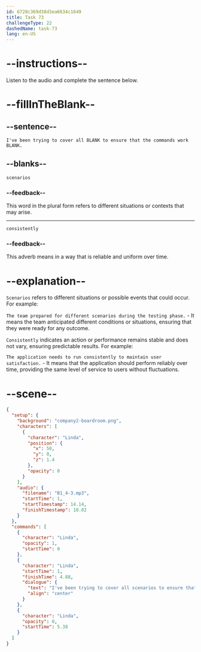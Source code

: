 ```yaml
---
id: 6728c369d38d3ea6634c1649
title: Task 73
challengeType: 22
dashedName: task-73
lang: en-US
---
```


<!-- (audio) Linda: I've been trying to cover all scenarios to ensure that the commands work consistently. -->

# --instructions--

Listen to the audio and complete the sentence below.

# --fillInTheBlank--

## --sentence--

`I've been trying to cover all BLANK to ensure that the commands work BLANK.`

## --blanks--

`scenarios`

### --feedback--

This word in the plural form refers to different situations or contexts that may arise.

---

`consistently`

### --feedback--

This adverb means in a way that is reliable and uniform over time.

# --explanation--

`Scenarios` refers to different situations or possible events that could occur. For example:

`The team prepared for different scenarios during the testing phase.` - It means the team anticipated different conditions or situations, ensuring that they were ready for any outcome.

`Consistently` indicates an action or performance remains stable and does not vary, ensuring predictable results. For example:

`The application needs to run consistently to maintain user satisfaction.` - It means that the application should perform reliably over time, providing the same level of service to users without fluctuations.

# --scene--

```json
{
  "setup": {
    "background": "company2-boardroom.png",
    "characters": [
      {
        "character": "Linda",
        "position": {
          "x": 50,
          "y": 0,
          "z": 1.4
        },
        "opacity": 0
      }
    ],
    "audio": {
      "filename": "B1_4-3.mp3",
      "startTime": 1,
      "startTimestamp": 14.14,
      "finishTimestamp": 18.02
    }
  },
  "commands": [
    {
      "character": "Linda",
      "opacity": 1,
      "startTime": 0
    },
    {
      "character": "Linda",
      "startTime": 1,
      "finishTime": 4.88,
      "dialogue": {
        "text": "I've been trying to cover all scenarios to ensure that the commands work consistently.",
        "align": "center"
      }
    },
    {
      "character": "Linda",
      "opacity": 0,
      "startTime": 5.38
    }
  ]
}
```
